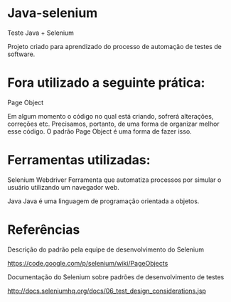# Java-selenium
Teste Java + Selenium

Projeto criado para aprendizado do processo de automação de testes de software. 

# Fora utilizado a seguinte prática:

Page Object

Em algum momento o código no qual está criando, sofrerá alterações, correções etc. Precisamos, portanto, de uma forma de organizar melhor esse código. O padrão Page Object é uma forma de fazer isso.


# Ferramentas utilizadas: 

Selenium Webdriver
Ferramenta que automatiza processos por simular o usuário utilizando um navegador web. 


Java
Java é uma linguagem de programação orientada a objetos.

# Referências

Descrição do padrão pela equipe de desenvolvimento do Selenium

https://code.google.com/p/selenium/wiki/PageObjects

Documentação do Selenium sobre padrões de desenvolvimento de testes

http://docs.seleniumhq.org/docs/06_test_design_considerations.jsp

